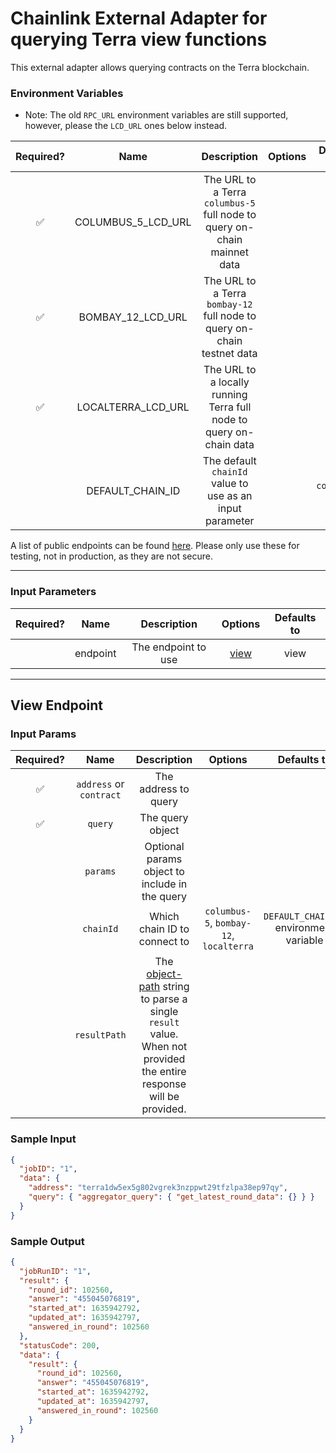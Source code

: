 # Chainlink External Adapter for querying Terra view functions

This external adapter allows querying contracts on the Terra blockchain.

### Environment Variables

- Note: The old `RPC_URL` environment variables are still supported, however, please the `LCD_URL` ones below instead.

| Required? |        Name        |                               Description                                | Options | Defaults to  |
| :-------: | :----------------: | :----------------------------------------------------------------------: | :-----: | :----------: |
|    ✅     | COLUMBUS_5_LCD_URL | The URL to a Terra `columbus-5` full node to query on-chain mainnet data |         |              |
|    ✅     | BOMBAY_12_LCD_URL  | The URL to a Terra `bombay-12` full node to query on-chain testnet data  |         |              |
|    ✅     | LOCALTERRA_LCD_URL |   The URL to a locally running Terra full node to query on-chain data    |         |              |
|           |  DEFAULT_CHAIN_ID  |         The default `chainId` value to use as an input parameter         |         | `columbus-5` |

A list of public endpoints can be found [here](https://docs.terra.money/Reference/endpoints.html). Please only use these for testing, not in production, as they are not secure.

---

### Input Parameters

| Required? |   Name   |     Description     |        Options         | Defaults to |
| :-------: | :------: | :-----------------: | :--------------------: | :---------: |
|           | endpoint | The endpoint to use | [view](#View-Endpoint) |    view     |

---

## View Endpoint

### Input Params

| Required? |          Name           |                                                                           Description                                                                            |                 Options                 |               Defaults to               |
| :-------: | :---------------------: | :--------------------------------------------------------------------------------------------------------------------------------------------------------------: | :-------------------------------------: | :-------------------------------------: |
|    ✅     | `address` or `contract` |                                                                       The address to query                                                                       |                                         |                                         |
|    ✅     |         `query`         |                                                                         The query object                                                                         |                                         |                                         |
|           |        `params`         |                                                          Optional params object to include in the query                                                          |                                         |                                         |
|           |        `chainId`        |                                                                   Which chain ID to connect to                                                                   | `columbus-5`, `bombay-12`, `localterra` | `DEFAULT_CHAIN_ID` environment variable |
|           |      `resultPath`       | The [object-path](https://github.com/mariocasciaro/object-path) string to parse a single `result` value. When not provided the entire response will be provided. |                                         |                                         |

### Sample Input

```json
{
  "jobID": "1",
  "data": {
    "address": "terra1dw5ex5g802vgrek3nzppwt29tfzlpa38ep97qy",
    "query": { "aggregator_query": { "get_latest_round_data": {} } }
  }
}
```

### Sample Output

```json
{
  "jobRunID": "1",
  "result": {
    "round_id": 102560,
    "answer": "455045076819",
    "started_at": 1635942792,
    "updated_at": 1635942797,
    "answered_in_round": 102560
  },
  "statusCode": 200,
  "data": {
    "result": {
      "round_id": 102560,
      "answer": "455045076819",
      "started_at": 1635942792,
      "updated_at": 1635942797,
      "answered_in_round": 102560
    }
  }
}
```
